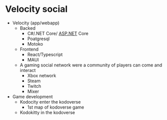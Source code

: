 # Velocity social

- Velocity (app/webapp)
    - Backed
        - C#/.NET Core/ [ASP.NET](http://ASP.NET) Core
        - Poatgresql
        - Motoko
    - Frontend
        - React/Typescript
        - MAUI
    - A gaming social network were a community of players can come and interact
        - Xbox network
        - Steam
        - Twitch
        - Mixer
- Game development
    - Kodocity enter the kodoverse
        - 1st map of kodoverse game
    - Kodokitty in the kodoverse